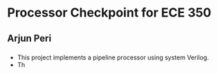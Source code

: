 # Processor Checkpoint for ECE 350
## Arjun Peri
###
- This project implements a pipeline processor using system Verilog. 
- Th

